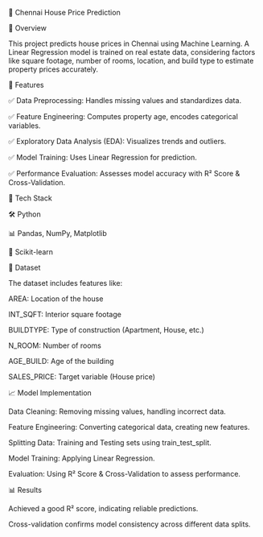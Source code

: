 🏡 Chennai House Price Prediction

📌 Overview

This project predicts house prices in Chennai using Machine Learning. A Linear Regression model is trained on real estate data, considering factors like square footage, number of rooms, location, and build type to estimate property prices accurately.

🚀 Features

✅ Data Preprocessing: Handles missing values and standardizes data.

✅ Feature Engineering: Computes property age, encodes categorical variables.

✅ Exploratory Data Analysis (EDA): Visualizes trends and outliers.

✅ Model Training: Uses Linear Regression for prediction.

✅ Performance Evaluation: Assesses model accuracy with R² Score & Cross-Validation.

🔧 Tech Stack

🛠 Python

📊 Pandas, NumPy, Matplotlib

🤖 Scikit-learn

📂 Dataset

The dataset includes features like:

AREA: Location of the house

INT_SQFT: Interior square footage

BUILDTYPE: Type of construction (Apartment, House, etc.)

N_ROOM: Number of rooms

AGE_BUILD: Age of the building

SALES_PRICE: Target variable (House price)

📈 Model Implementation

Data Cleaning: Removing missing values, handling incorrect data.

Feature Engineering: Converting categorical data, creating new features.

Splitting Data: Training and Testing sets using train_test_split.

Model Training: Applying Linear Regression.

Evaluation: Using R² Score & Cross-Validation to assess performance.

📊 Results

Achieved a good R² score, indicating reliable predictions.

Cross-validation confirms model consistency across different data splits.
